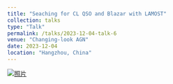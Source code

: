 ```yaml
---
title: "Seaching for CL QSO and Blazar with LAMOST"
collection: talks
type: "Talk"
permalink: /talks/2023-12-04-talk-6
venue: "Changing-look AGN"
date: 2023-12-04
location: "Hangzhou, China"
---
```


[![照片](杭州变脸活动星系会议.jpg)]()

